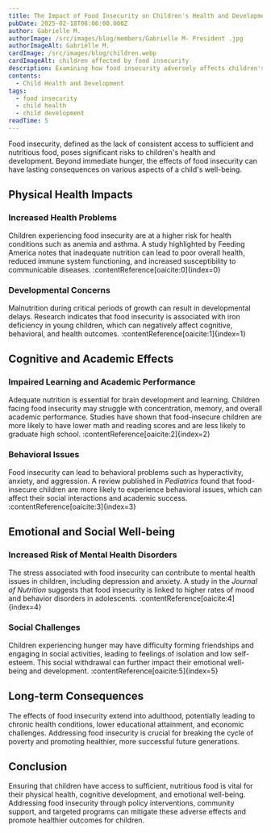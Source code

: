 ```yaml
---
title: The Impact of Food Insecurity on Children's Health and Development
pubDate: 2025-02-18T08:06:00.000Z
author: Gabrielle M.
authorImage: /src/images/blog/members/Gabrielle M- President .jpg
authorImageAlt: Gabrielle M.
cardImage: /src/images/blog/children.webp
cardImageAlt: children affected by food insecurity
description: Examining how food insecurity adversely affects children's physical health, cognitive development, and emotional well-being.
contents:
  - Child Health and Development
tags:
  - food insecurity
  - child health
  - child development
readTime: 5
---
```


Food insecurity, defined as the lack of consistent access to sufficient and nutritious food, poses significant risks to children's health and development. Beyond immediate hunger, the effects of food insecurity can have lasting consequences on various aspects of a child's well-being.

## Physical Health Impacts

### Increased Health Problems

Children experiencing food insecurity are at a higher risk for health conditions such as anemia and asthma. A study highlighted by Feeding America notes that inadequate nutrition can lead to poor overall health, reduced immune system functioning, and increased susceptibility to communicable diseases. :contentReference[oaicite:0]{index=0}

### Developmental Concerns

Malnutrition during critical periods of growth can result in developmental delays. Research indicates that food insecurity is associated with iron deficiency in young children, which can negatively affect cognitive, behavioral, and health outcomes. :contentReference[oaicite:1]{index=1}

## Cognitive and Academic Effects

### Impaired Learning and Academic Performance

Adequate nutrition is essential for brain development and learning. Children facing food insecurity may struggle with concentration, memory, and overall academic performance. Studies have shown that food-insecure children are more likely to have lower math and reading scores and are less likely to graduate high school. :contentReference[oaicite:2]{index=2}

### Behavioral Issues

Food insecurity can lead to behavioral problems such as hyperactivity, anxiety, and aggression. A review published in *Pediatrics* found that food-insecure children are more likely to experience behavioral issues, which can affect their social interactions and academic success. :contentReference[oaicite:3]{index=3}

## Emotional and Social Well-being

### Increased Risk of Mental Health Disorders

The stress associated with food insecurity can contribute to mental health issues in children, including depression and anxiety. A study in the *Journal of Nutrition* suggests that food insecurity is linked to higher rates of mood and behavior disorders in adolescents. :contentReference[oaicite:4]{index=4}

### Social Challenges

Children experiencing hunger may have difficulty forming friendships and engaging in social activities, leading to feelings of isolation and low self-esteem. This social withdrawal can further impact their emotional well-being and development. :contentReference[oaicite:5]{index=5}

## Long-term Consequences

The effects of food insecurity extend into adulthood, potentially leading to chronic health conditions, lower educational attainment, and economic challenges. Addressing food insecurity is crucial for breaking the cycle of poverty and promoting healthier, more successful future generations.

## Conclusion

Ensuring that children have access to sufficient, nutritious food is vital for their physical health, cognitive development, and emotional well-being. Addressing food insecurity through policy interventions, community support, and targeted programs can mitigate these adverse effects and promote healthier outcomes for children.
